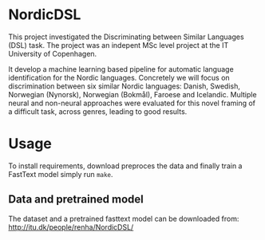 # NordicDSL

This project investigated the Discriminating between Similar Languages (DSL) task. The project was an indepent MSc level project at the IT University of Copenhagen. 

It develop a machine learning based pipeline for automatic language identification for the Nordic languages. Concretely we will focus on discrimination between six similar Nordic languages: Danish, Swedish, Norwegian (Nynorsk), Norwegian (Bokmål), Faroese and Icelandic. Multiple neural and non-neural approaches were evaluated for this novel framing of a difficult task, across genres, leading to good results.

# Usage
To install requirements, download preproces the data and finally train a FastText model simply run `make`.

## Data and pretrained model
The dataset and a pretrained fasttext model can be downloaded from:  http://itu.dk/people/renha/NordicDSL/
